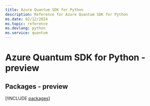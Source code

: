 ```yaml
---
title: Azure Quantum SDK for Python
description: Reference for Azure Quantum SDK for Python
ms.date: 02/12/2024
ms.topic: reference
ms.devlang: python
ms.service: quantum
---
```

# Azure Quantum SDK for Python - preview
## Packages - preview
[!INCLUDE [packages](quantum-index.md)]